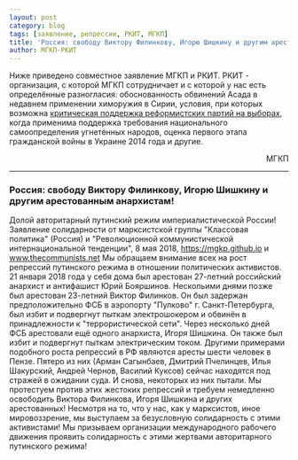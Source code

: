```yaml
---
layout: post
category: blog
tags: [заявление, репрессии, РКИТ, МГКП]
title: 'Россия: свободу Виктору Филинкову, Игорю Шишкину и другим арестованным анархистам!'
author: МГКП-РКИТ
---
```


Ниже приведено совместное заявление МГКП и РКИТ. РКИТ - организация, с которой МГКП сотрудничает и с которой у нас есть определённые разногласия: обоснованность обвинений Асада в недавнем применении химоружия в Сирии, условия, при которых возможна [критическая поддержка реформистских партий на выборах](https://mgkp.github.io/blog/2018/03/16/elections), когда применима поддержка требования национального самоопределения угнетённых народов, оценка первого этапа гражданской войны в Украине 2014 года и другие.

<p style="text-align: right;">МГКП</p>

<hr/>

### Россия: свободу Виктору Филинкову, Игорю Шишкину и другим арестованным анархистам!

Долой авторитарный путинский режим империалистической России!
Заявление солидарности от марксистской группы "Классовая политика" (Россия) и "Революционной коммунистической интернациональной тенденции", 8 мая 2018, https://mgkp.github.io и www.thecommunists.net
Мы обращаем внимание всех на рост репрессий путинского режима в отношении политических активистов. 21 января 2018 года у себя дома был арестован 27-летний российский анархист и антифашист Юрий Бояршинов. Нескольими днями позже был арестован 23-летний Виктор Филинков. Он был задержан предположительно ФСБ в аэропорту "Пулково" г. Санкт-Петербурга, был избит и подвергнут пыткам электрошокером и обвинён в принадлежности к "террористической сети".
Через несколько дней ФСБ арестовали ещё одного анархиста, Игоря Шишкина. Он также был избит и подвергнут пыткам электрическим током.
Другими примерами подобного роста репрессий в РФ являются аресты шести человек в Пензе. Пятеро из них (Арман Сагынбаев, Дмитрий Пчелинцев, Илья Шакурский, Андрей Чернов, Василий Куксов) сейчас находятся под стражей в ожидании суда. И снова, некоторых из них пытали.
Мы протестуем против этих жестоких репрессий и требуем немедленно освободить Виктора Филинкова, Игоря Шишкина и других арестованных!
Несмотря на то, что у нас, как у марксистов, иное мировоззрение, мы выступаем за безусловную солидарность с этими активистами!
Мы призываем организации международного рабочего движения проявить солидарность с этими жертвами авторитарного путинского режима!
